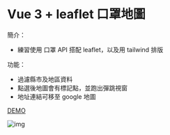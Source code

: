 # Vue 3 + leaflet 口罩地圖

簡介：
* 練習使用 口罩 API 搭配 leaflet，以及用 tailwind 排版

功能：
* 過濾縣市及地區資料
* 點選後地圖會有標記點，並跑出彈跳視窗
* 地址連結可移至 google 地圖

[DEMO](https://tommm2.github.io/mask-app/#/)

![img](https://i.postimg.cc/MKgfj1fw/2021-09-20-215132.png)
